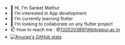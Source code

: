 - 👋 Hi, I’m Sanket Mathur
- 👀 I’m interested in App development
- 🌱 I’m currently learning flutter
- 💞️ I’m looking to collaborate on any flutter project
- 📫 How to reach me : @1320203897@bitraipur.ac.in
- [![Anurag's GitHub stats](https://github-readme-stats.vercel.app/api?username=Sanket-Mathur-22&theme=dark&show_icons=true)](https://github.com/Sanket-Mathur-22/github-readme-stats)




<!---
Sanket-Mathur-22/Sanket-Mathur-22 is a ✨ special ✨ repository because its `README.md` (this file) appears on your GitHub profile.
You can click the Preview link to take a look at your changes.
--->
